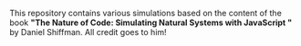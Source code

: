 This repository contains various simulations based on the content of the book **"The Nature of Code: Simulating Natural Systems with JavaScript "** by Daniel Shiffman. All credit goes to him!
